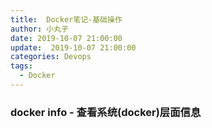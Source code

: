 ```yaml
---
title:  Docker笔记-基础操作
author: 小丸子
date: 2019-10-07 21:00:00
update:  2019-10-07 21:00:00
categories: Devops
tags: 
  - Docker
---
```


### docker info - 查看系统(docker)层面信息

